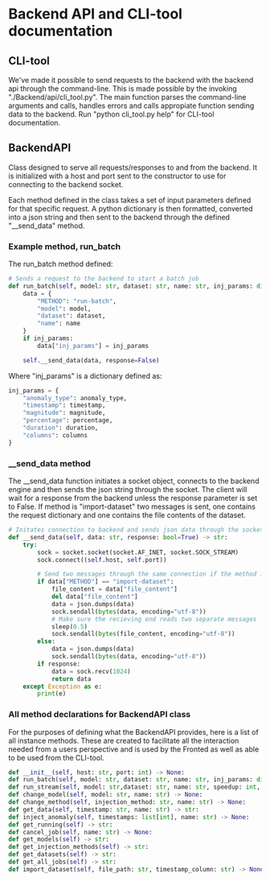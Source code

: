 # Backend API and CLI-tool documentation

## CLI-tool

We've made it possible to send requests to the backend with the backend api through the command-line. This is made possible by the invoking "./Backend/api/cli_tool.py". The main function parses the command-line arguments and calls, handles errors and calls appropiate function sending data to the backend. Run "python cli_tool.py help" for CLI-tool documentation.

## BackendAPI

Class designed to serve all requests/responses to and from the backend. It is initialized with a host and port sent to the constructor to use for connecting to the backend socket. 

Each method defined in the class takes a set of input parameters defined for that specific request. A python dictionary is then formatted, converted into a json string and then sent to the backend through the defined "__send_data" method.

### Example method, run_batch

The run_batch method defined:

```py
# Sends a request to the backend to start a batch job
def run_batch(self, model: str, dataset: str, name: str, inj_params: dict=None) -> None:
    data = {
        "METHOD": "run-batch",
        "model": model,
        "dataset": dataset,
        "name": name
    }
    if inj_params:
        data["inj_params"] = inj_params

    self.__send_data(data, response=False)
```
Where "inj_params" is a dictionary defined as: 
```py
inj_params = {
    "anomaly_type": anomaly_type,
    "timestamp": timestamp,
    "magnitude": magnitude,
    "percentage": percentage,
    "duration": duration,
    "columns": columns
}
```

### __send_data method

The __send_data function initiates a socket object, connects to the backend engine and then sends the json string through the socket. The client will wait for a response from the backend unless the response parameter is set to False. If method is "import-dataset" two messages is sent, one contains the request dictionary and one contains the file contents of the dataset. 

```py
# Initates connection to backend and sends json data through the socket
def __send_data(self, data: str, response: bool=True) -> str:
    try:
        sock = socket.socket(socket.AF_INET, socket.SOCK_STREAM)
        sock.connect((self.host, self.port))

        # Send two messages through the same connection if the method is import-dataset
        if data["METHOD"] == "import-dataset":
            file_content = data["file_content"]
            del data["file_content"]
            data = json.dumps(data)
            sock.sendall(bytes(data, encoding="utf-8"))
            # Make sure the recieving end reads two separate messages
            sleep(0.5)
            sock.sendall(bytes(file_content, encoding="utf-8"))
        else:
            data = json.dumps(data)
            sock.sendall(bytes(data, encoding="utf-8"))
        if response:
            data = sock.recv(1024)
            return data
    except Exception as e:
        print(e)
```

### All method declarations for BackendAPI class

For the purposes of defining what the BackendAPI provides, here is a list of all instance methods. These are created to facilitate all the interaction needed from a users perspective and is used by the Fronted as well as able to be used from the CLI-tool. 

```py
def __init__(self, host: str, port: int) -> None:
def run_batch(self, model: str, dataset: str, name: str, inj_params: dict=None) -> None:
def run_stream(self, model: str,dataset: str, name: str, speedup: int, inj_params: dict=None) -> None:
def change_model(self, model: str, name: str) -> None:
def change_method(self, injection_method: str, name: str) -> None:
def get_data(self, timestamp: str, name: str) -> str:
def inject_anomaly(self, timestamps: list[int], name: str) -> None:
def get_running(self) -> str:
def cancel_job(self, name: str) -> None:
def get_models(self) -> str:
def get_injection_methods(self) -> str:
def get_datasets(self) -> str:
def get_all_jobs(self) -> str:
def import_dataset(self, file_path: str, timestamp_column: str) -> None:
```
